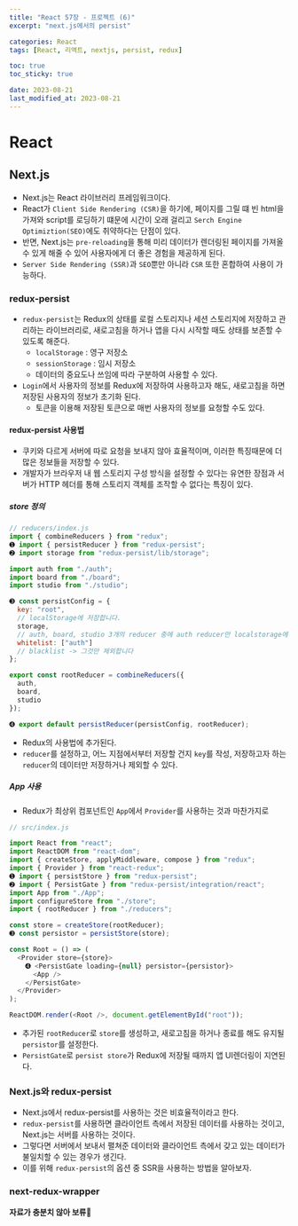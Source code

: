 ```yaml
---
title: "React 57장 - 프로젝트 (6)"
excerpt: "next.js에서의 persist"

categories: React
tags: [React, 리액트, nextjs, persist, redux]

toc: true
toc_sticky: true

date: 2023-08-21
last_modified_at: 2023-08-21
---
```


# React

## Next.js

- Next.js는 React 라이브러리 프레임워크이다.
- React가 `Client Side Rendering (CSR)`을 하기에, 페이지를 그릴 떄 빈 html을 가져와 script를 로딩하기 떄문에 시간이 오래 걸리고 `Serch Engine Optimiztion(SEO)`에도 취약하다는 단점이 있다.
- 반면, Next.js는 `pre-reloading`을 통해 미리 데이터가 렌더링된 페이지를 가져올 수 있게 해줄 수 있어 사용자에게 더 좋은 경험을 제공하게 된다.
- `Server Side Rendering (SSR)`과 `SEO`뿐만 아니라 `CSR` 또한 혼합하여 사용이 가능하다.

### redux-persist

- `redux-persist`는 Redux의 상태를 로컬 스토리지나 세션 스토리지에 저장하고 관리하는 라이브러리로, 새로고침을 하거나 앱을 다시 시작할 때도 상태를 보존할 수 있도록 해준다.
  - `localStorage` : 영구 저장소
  - `sessionStorage` : 임시 저장소
  - 데이터의 중요도나 쓰임에 따라 구분하여 사용할 수 있다.
- `Login`에서 사용자의 정보를 Redux에 저장하여 사용하고자 해도, 새로고침을 하면 저장된 사용자의 정보가 초기화 된다.
  - 토큰을 이용해 저장된 토큰으로 매번 사용자의 정보를 요청할 수도 있다.

#### redux-persist 사용법

- 쿠키와 다르게 서버에 따로 요청을 보내지 않아 효율적이며, 이러한 특징때문에 더 많은 정보들을 저장할 수 있다.
- 개발자가 브라우저 내 웹 스토리지 구성 방식을 설정할 수 있다는 유연한 장점과 서버가 HTTP 헤더를 통해 스토리지 객체를 조작할 수 없다는 특징이 있다.

##### store 정의

```js
// reducers/index.js
import { combineReducers } from "redux";
➊ import { persistReducer } from "redux-persist";
➋ import storage from "redux-persist/lib/storage";

import auth from "./auth";
import board from "./board";
import studio from "./studio";

➌ const persistConfig = {
  key: "root",
  // localStorage에 저장합니다.
  storage,
  // auth, board, studio 3개의 reducer 중에 auth reducer만 localstorage에 저장합니다.
  whitelist: ["auth"]
  // blacklist -> 그것만 제외합니다
};

export const rootReducer = combineReducers({
  auth,
  board,
  studio
});

➍ export default persistReducer(persistConfig, rootReducer);
```

- Redux의 사용법에 추가된다.
- `reducer`를 설정하고, 어느 지점에서부터 저장할 건지 `key`를 작성, 저장하고자 하는 `reducer`의 데이터만 저장하거나 제외할 수 있다.

##### App 사용

- Redux가 최상위 컴포넌트인 `App`에서 `Provider`를 사용하는 것과 마찬가지로

```js
// src/index.js

import React from "react";
import ReactDOM from "react-dom";
import { createStore, applyMiddleware, compose } from "redux";
import { Provider } from "react-redux";
➊ import { persistStore } from "redux-persist";
➋ import { PersistGate } from "redux-persist/integration/react";
import App from "./App";
import configureStore from "./store";
import { rootReducer } from "./reducers";

const store = createStore(rootReducer);
➌ const persistor = persistStore(store);

const Root = () => (
  <Provider store={store}>
    ➍ <PersistGate loading={null} persistor={persistor}>
      <App />
    </PersistGate>
  </Provider>
);

ReactDOM.render(<Root />, document.getElementById("root"));
```

- 추가된 `rootReducer`로 `store`를 생성하고, 새로고침을 하거나 종료를 해도 유지될 `persistor`를 설정한다.
- `PersistGate`로 `persist store`가 Redux에 저장될 때까지 앱 UI렌더링이 지연된다.

### Next.js와 redux-persist

- Next.js에서 redux-persist를 사용하는 것은 비효율적이라고 한다.
- `redux-persist`를 사용하면 클라이언트 측에서 저장된 데이터를 사용하는 것이고, Next.js는 서버를 사용하는 것이다.
- 그렇다면 서버에서 보내서 펼쳐준 데이터와 클라이언트 측에서 갖고 있는 데이터가 불일치할 수 있는 경우가 생긴다.
- 이를 위해 `redux-persist`의 옵션 중 SSR을 사용하는 방법을 알아보자.

### next-redux-wrapper

**자료가 충분치 않아 보류🥲**
